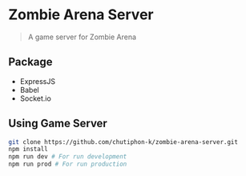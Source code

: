 # Zombie Arena Server

> A game server for Zombie Arena

## Package
- ExpressJS
- Babel
- Socket.io

## Using Game Server

```bash
git clone https://github.com/chutiphon-k/zombie-arena-server.git
npm install
npm run dev # For run development
npm run prod # For run production
```
